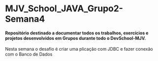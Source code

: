 # MJV_School_JAVA_Grupo2-Semana4
<h4>Repositório destinado a documentar todos os trabalhos, exercícios e projetos desenvolvidos em Grupos durante todo o DevSchool-MJV.</h4>

<p> Nesta semana o desafio é criar uma plicação com JDBC e fazer conexão com o Banco de Dados </p>
